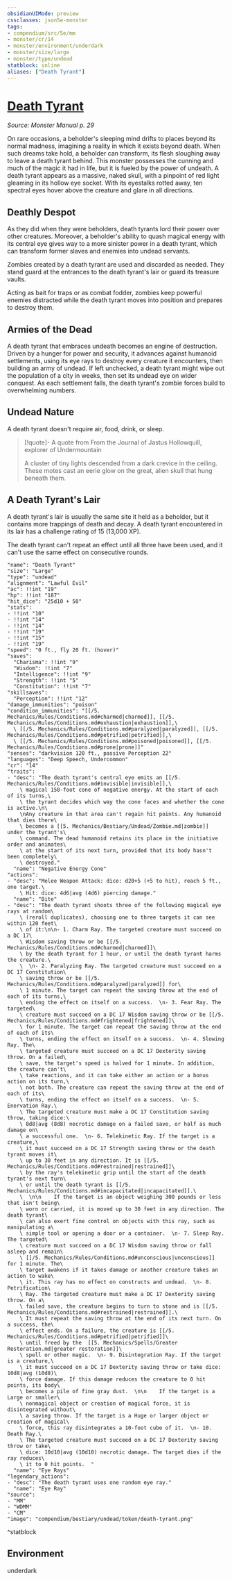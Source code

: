 ```yaml
---
obsidianUIMode: preview
cssclasses: json5e-monster
tags:
- compendium/src/5e/mm
- monster/cr/14
- monster/environment/underdark
- monster/size/large
- monster/type/undead
statblock: inline
aliases: ["Death Tyrant"]
---
```

# [Death Tyrant](compendium\bestiary\undead/death-tyrant.md)
*Source: Monster Manual p. 29*  

On rare occasions, a beholder's sleeping mind drifts to places beyond its normal madness, imagining a reality in which it exists beyond death. When such dreams take hold, a beholder can transform, its flesh sloughing away to leave a death tyrant behind. This monster possesses the cunning and much of the magic it had in life, but it is fueled by the power of undeath. A death tyrant appears as a massive, naked skull, with a pinpoint of red light gleaming in its hollow eye socket. With its eyestalks rotted away, ten spectral eyes hover above the creature and glare in all directions.

## Deathly Despot

As they did when they were beholders, death tyrants lord their power over other creatures. Moreover, a beholder's ability to quash magical energy with its central eye gives way to a more sinister power in a death tyrant, which can transform former slaves and enemies into undead servants.

Zombies created by a death tyrant are used and discarded as needed. They stand guard at the entrances to the death tyrant's lair or guard its treasure vaults.

Acting as bait for traps or as combat fodder, zombies keep powerful enemies distracted while the death tyrant moves into position and prepares to destroy them.

## Armies of the Dead

A death tyrant that embraces undeath becomes an engine of destruction. Driven by a hunger for power and security, it advances against humanoid settlements, using its eye rays to destroy every creature it encounters, then building an army of undead. If left unchecked, a death tyrant might wipe out the population of a city in weeks, then set its undead eye on wider conquest. As each settlement falls, the death tyrant's zombie forces build to overwhelming numbers.

## Undead Nature

A death tyrant doesn't require air, food, drink, or sleep.

> [!quote]- A quote from From the Journal of Jastus Hollowquill, explorer of Undermountain  
> 
> A cluster of tiny lights descended from a dark crevice in the ceiling. These motes cast an eerie glow on the great, alien skull that hung beneath them.

## A Death Tyrant's Lair

A death tyrant's lair is usually the same site it held as a beholder, but it contains more trappings of death and decay. A death tyrant encountered in its lair has a challenge rating of 15 (13,000 XP).

The death tyrant can't repeat an effect until all three have been used, and it can't use the same effect on consecutive rounds.

```statblock
"name": "Death Tyrant"
"size": "Large"
"type": "undead"
"alignment": "Lawful Evil"
"ac": !!int "19"
"hp": !!int "187"
"hit_dice": "25d10 + 50"
"stats":
- !!int "10"
- !!int "14"
- !!int "14"
- !!int "19"
- !!int "15"
- !!int "19"
"speed": "0 ft., fly 20 ft. (hover)"
"saves":
  "Charisma": !!int "9"
  "Wisdom": !!int "7"
  "Intelligence": !!int "9"
  "Strength": !!int "5"
  "Constitution": !!int "7"
"skillsaves":
  "Perception": !!int "12"
"damage_immunities": "poison"
"condition_immunities": "[[/5. Mechanics/Rules/Conditions.md#charmed|charmed]], [[/5. Mechanics/Rules/Conditions.md#exhaustion|exhaustion]],\
  \ [[/5. Mechanics/Rules/Conditions.md#paralyzed|paralyzed]], [[/5. Mechanics/Rules/Conditions.md#petrified|petrified]],\
  \ [[/5. Mechanics/Rules/Conditions.md#poisoned|poisoned]], [[/5. Mechanics/Rules/Conditions.md#prone|prone]]"
"senses": "darkvision 120 ft., passive Perception 22"
"languages": "Deep Speech, Undercommon"
"cr": "14"
"traits":
- "desc": "The death tyrant's central eye emits an [[/5. Mechanics/Rules/Conditions.md#invisible|invisible]],\
    \ magical 150-foot cone of negative energy. At the start of each of its turns,\
    \ the tyrant decides which way the cone faces and whether the cone is active.\n\
    \nAny creature in that area can't regain hit points. Any humanoid that dies there\
    \ becomes a [[5. Mechanics/Bestiary/Undead/Zombie.md|zombie]] under the tyrant's\
    \ command. The dead humanoid retains its place in the initiative order and animates\
    \ at the start of its next turn, provided that its body hasn't been completely\
    \ destroyed."
  "name": "Negative Energy Cone"
"actions":
- "desc": "Melee Weapon Attack: dice: d20+5 (+5 to hit), reach 5 ft., one target.\
    \ Hit: dice: 4d6|avg (4d6) piercing damage."
  "name": "Bite"
- "desc": "The death tyrant shoots three of the following magical eye rays at random\
    \ (reroll duplicates), choosing one to three targets it can see within 120 feet\
    \ of it:\n\n- 1. Charm Ray. The targeted creature must succeed on a DC 17\
    \ Wisdom saving throw or be [[/5. Mechanics/Rules/Conditions.md#charmed|charmed]]\
    \ by the death tyrant for 1 hour, or until the death tyrant harms the creature.\
    \  \n- 2. Paralyzing Ray. The targeted creature must succeed on a DC 17 Constitution\
    \ saving throw or be [[/5. Mechanics/Rules/Conditions.md#paralyzed|paralyzed]] for\
    \ 1 minute. The target can repeat the saving throw at the end of each of its turns,\
    \ ending the effect on itself on a success.  \n- 3. Fear Ray. The targeted\
    \ creature must succeed on a DC 17 Wisdom saving throw or be [[/5. Mechanics/Rules/Conditions.md#frightened|frightened]]\
    \ for 1 minute. The target can repeat the saving throw at the end of each of its\
    \ turns, ending the effect on itself on a success.  \n- 4. Slowing Ray. The\
    \ targeted creature must succeed on a DC 17 Dexterity saving throw. On a failed\
    \ save, the target's speed is halved for 1 minute. In addition, the creature can't\
    \ take reactions, and it can take either an action or a bonus action on its turn,\
    \ not both. The creature can repeat the saving throw at the end of each of its\
    \ turns, ending the effect on itself on a success.  \n- 5. Enervation Ray.\
    \ The targeted creature must make a DC 17 Constitution saving throw, taking dice:\
    \ 8d8|avg (8d8) necrotic damage on a failed save, or half as much damage on\
    \ a successful one.  \n- 6. Telekinetic Ray. If the target is a creature,\
    \ it must succeed on a DC 17 Strength saving throw or the death tyrant moves it\
    \ up to 30 feet in any direction. It is [[/5. Mechanics/Rules/Conditions.md#restrained|restrained]]\
    \ by the ray's telekinetic grip until the start of the death tyrant's next turn\
    \ or until the death tyrant is [[/5. Mechanics/Rules/Conditions.md#incapacitated|incapacitated]].\
    \  \n\n    If the target is an object weighing 300 pounds or less that isn't being\
    \ worn or carried, it is moved up to 30 feet in any direction. The death tyrant\
    \ can also exert fine control on objects with this ray, such as manipulating a\
    \ simple tool or opening a door or a container.  \n- 7. Sleep Ray. The targeted\
    \ creature must succeed on a DC 17 Wisdom saving throw or fall asleep and remain\
    \ [[/5. Mechanics/Rules/Conditions.md#unconscious|unconscious]] for 1 minute. The\
    \ target awakens if it takes damage or another creature takes an action to wake\
    \ it. This ray has no effect on constructs and undead.  \n- 8. Petrification\
    \ Ray. The targeted creature must make a DC 17 Dexterity saving throw. On a\
    \ failed save, the creature begins to turn to stone and is [[/5. Mechanics/Rules/Conditions.md#restrained|restrained]].\
    \ It must repeat the saving throw at the end of its next turn. On a success, the\
    \ effect ends. On a failure, the creature is [[/5. Mechanics/Rules/Conditions.md#petrified|petrified]]\
    \ until freed by the  [[5. Mechanics/Spells/Greater Restoration.md|greater restoration]]\
    \ spell or other magic.  \n- 9. Disintegration Ray. If the target is a creature,\
    \ it must succeed on a DC 17 Dexterity saving throw or take dice: 10d8|avg (10d8)\
    \ force damage. If this damage reduces the creature to 0 hit points, its body\
    \ becomes a pile of fine gray dust.  \n\n    If the target is a Large or smaller\
    \ nonmagical object or creation of magical force, it is disintegrated without\
    \ a saving throw. If the target is a Huge or larger object or creation of magical\
    \ force, this ray disintegrates a 10-foot cube of it.  \n- 10. Death Ray.\
    \ The targeted creature must succeed on a DC 17 Dexterity saving throw or take\
    \ dice: 10d10|avg (10d10) necrotic damage. The target dies if the ray reduces\
    \ it to 0 hit points.  "
  "name": "Eye Rays"
"legendary_actions":
- "desc": "The death tyrant uses one random eye ray."
  "name": "Eye Ray"
"source":
- "MM"
- "WDMM"
- "CM"
"image": "compendium/bestiary/undead/token/death-tyrant.png"
```
^statblock

## Environment

underdark